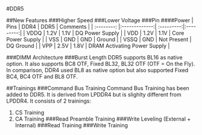 #DDR5

##New Features
###Higher Speed
###Lower Voltage
###Pin
####Power
|  Pins  |      DDR4      |   DDR5    |   Comments    |
| :--------: |:-------------:| :---------:|:---------:|
| VDDQ  | 1.2V |     1.1V | DQ Power Supply |
| VDD |   1.2V    |       1.1V | Core Power Supply |
| VSS | GND |     GND | Ground |
| VSSQ |   GND    |      Not Present | DQ Ground |
| VPP | 2.5V |     1.8V | DRAM Activating Power Supply |

###DIMM Architecture
###Burst Length
DDR5 supports BL16 as native option. It also supports BC8 OTF, Fixed BL32, BL32 OTF (OTF = On the Fly). In comparison, DDR4 used BL8 as native option but also supported Fixed BC4, BC4 OTF and BL8 OTF.

##Trainings
###Command Bus Training
Command Bus Training has been added to DDR5. It is derived from LPDDR4 but is slighlty different from LPDDR4. It consists of 2 trainings:
1. CS Training
2. CA Training
###Read Preamble Training
###Write Leveling (External + Internal)
###Read Training
###Write Training
